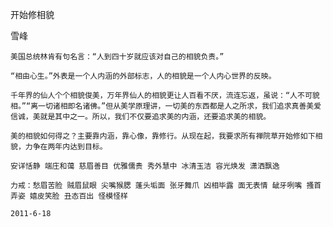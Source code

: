 开始修相貌

雪峰


    美国总统林肯有句名言：“人到四十岁就应该对自己的相貌负责。”

    “相由心生。”外表是一个人内涵的外部标志，人的相貌是一个人内心世界的反映。

    千年界的仙人个个相貌俊美，万年界仙人的相貌更让人百看不厌，流连忘返，虽说：“人不可貌相。”“离一切诸相即名诸佛。”但从美学原理讲，一切美的东西都是人之所求，我们追求真善美爱信诚，美就是其中之一。所以，我们不仅要追求美的内涵，还要追求美的相貌。

    美的相貌如何得之？主要靠内涵，靠心像，靠修行。从现在起，我要求所有禅院草开始修如下相貌，力争在两年内达到目标。

    安详恬静 端庄和蔼 慈眉善目 优雅儒贵 秀外慧中 冰清玉洁 容光焕发 潇洒飘逸

    力戒：愁眉苦脸 贼眉鼠眼 尖嘴猴腮 蓬头垢面 张牙舞爪 凶相毕露 面无表情 龇牙咧嘴 搔首弄姿 嬉皮笑脸 丑态百出 怪模怪样

    2011-6-18




